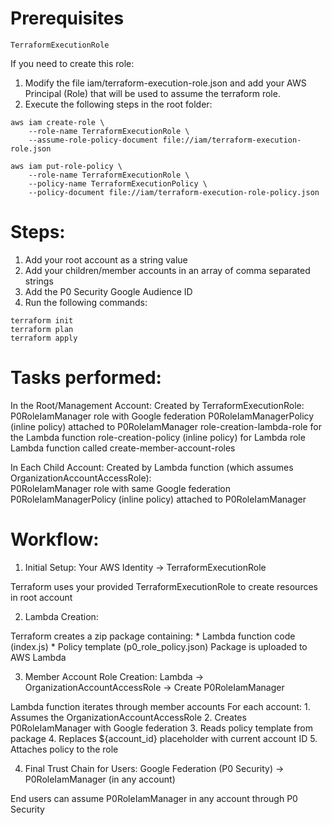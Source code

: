 # Prerequisites
    TerraformExecutionRole

If you need to create this role:
1. Modify the file iam/terraform-execution-role.json and add your AWS Principal (Role) that will be used to assume the terraform role.
2. Execute the following steps in the root folder:

```
aws iam create-role \
    --role-name TerraformExecutionRole \
    --assume-role-policy-document file://iam/terraform-execution-role.json

aws iam put-role-policy \
    --role-name TerraformExecutionRole \
    --policy-name TerraformExecutionPolicy \
    --policy-document file://iam/terraform-execution-role-policy.json
```

# Steps:

1. Add your root account as a string value
2. Add your children/member accounts in an array of comma separated strings
3. Add the P0 Security Google Audience ID
4. Run the following commands:

```
terraform init
terraform plan
terraform apply
``` 


# Tasks performed: 
 
In the Root/Management Account:
    Created by TerraformExecutionRole:
        P0RoleIamManager role with Google federation
        P0RoleIamManagerPolicy (inline policy) attached to P0RoleIamManager
        role-creation-lambda-role for the Lambda function
        role-creation-policy (inline policy) for Lambda role
        Lambda function called create-member-account-roles




In Each Child Account:
    Created by Lambda function (which assumes OrganizationAccountAccessRole):   
        P0RoleIamManager role with same Google federation
        P0RoleIamManagerPolicy (inline policy) attached to P0RoleIamManager

# Workflow: 

1. Initial Setup:
Your AWS Identity → TerraformExecutionRole

Terraform uses your provided TerraformExecutionRole to create resources in root account


2. Lambda Creation:

Terraform creates a zip package containing:
    * Lambda function code (index.js)
    * Policy template (p0_role_policy.json)
Package is uploaded to AWS Lambda


3. Member Account Role Creation:
Lambda → OrganizationAccountAccessRole → Create P0RoleIamManager

Lambda function iterates through member accounts
For each account:
    1. Assumes the OrganizationAccountAccessRole
    2. Creates P0RoleIamManager with Google federation
    3. Reads policy template from package
    4. Replaces ${account_id} placeholder with current account ID
    5. Attaches policy to the role


4. Final Trust Chain for Users:
Google Federation (P0 Security) → P0RoleIamManager (in any account)

End users can assume P0RoleIamManager in any account through P0 Security

